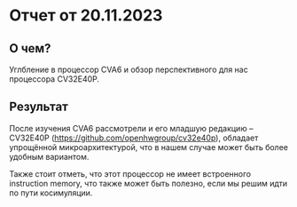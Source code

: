 # Отчет от 20.11.2023


## О чем?

Углбление в процессор CVA6 и обзор перспективного для нас процессора CV32E40P.


## Результат

После изучения CVA6 рассмотрели и его младшую редакцию – CV32E40P (<https://github.com/openhwgroup/cv32e40p>),
обладает упрощённой микроархитектурой, что в нашем случае может быть более удобным вариантом.

Также стоит отметь, что этот процессор не имеет встроенного instruction memory, что также может быть полезно, если мы решим идти по пути косимуляции.
